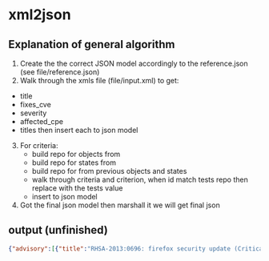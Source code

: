 # xml2json

## Explanation of general algorithm

1. Create the the correct JSON model accordingly to the reference.json (see file/reference.json)
2. Walk through the xmls file (file/input.xml) to get:
 - title
 - fixes_cve
 - severity
 - affected_cpe
 - titles
 then insert each to json model
3. For criteria:
    - build repo for objects from <objects>
    - build repo for states from <states>
    - build repo for <tests> from previous objects and states
    - walk through criteria and criterion, when id match tests repo then replace with the tests value
    - insert to json model
4. Got the final json model then marshall it we will get final json

## output (unfinished)
```json
{"advisory":[{"title":"RHSA-2013:0696: firefox security update (Critical)","fixes_cve":["CVE-2013-0788","CVE-2013-0793","CVE-2013-0795","CVE-2013-0796","CVE-2013-0800"],"severity":"Critical","affected_cpe":["cpe:/o:redhat:enterprise_linux:5","cpe:/o:redhat:enterprise_linux:6","cpe:/o:redhat:enterprise_linux:5::client","cpe:/o:redhat:enterprise_linux:5::client_workstation","cpe:/o:redhat:enterprise_linux:5::server","cpe:/o:redhat:enterprise_linux:6::workstation","cpe:/o:redhat:enterprise_linux:6::computenode","cpe:/o:redhat:enterprise_linux:6::client","cpe:/o:redhat:enterprise_linux:6::server"],"criteria":[]},{"title":"..."}]}
```
